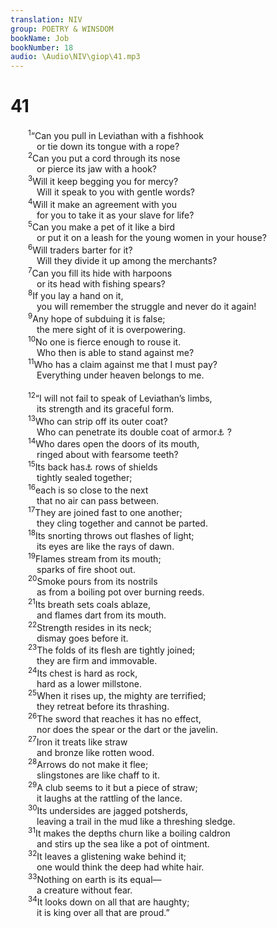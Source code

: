 ```yaml
---
translation: NIV
group: POETRY & WINSDOM
bookName: Job 
bookNumber: 18
audio: \Audio\NIV\giop\41.mp3
---
```


<div class="title"><h1>41</h1></div>
<span class="verse giop_41_1">  <sup>1</sup>“Can you pull in Leviathan with a fishhook <br/>   or tie down its tongue with a rope? <br/></span>
<span class="verse giop_41_2">  <sup>2</sup>Can you put a cord through its nose <br/>   or pierce its jaw with a hook? <br/></span>
<span class="verse giop_41_3">  <sup>3</sup>Will it keep begging you for mercy? <br/>   Will it speak to you with gentle words? <br/></span>
<span class="verse giop_41_4">  <sup>4</sup>Will it make an agreement with you <br/>   for you to take it as your slave for life? <br/></span>
<span class="verse giop_41_5">  <sup>5</sup>Can you make a pet of it like a bird <br/>   or put it on a leash for the young women in your house? <br/></span>
<span class="verse giop_41_6">  <sup>6</sup>Will traders barter for it? <br/>   Will they divide it up among the merchants? <br/></span>
<span class="verse giop_41_7">  <sup>7</sup>Can you fill its hide with harpoons <br/>   or its head with fishing spears? <br/></span>
<span class="verse giop_41_8">  <sup>8</sup>If you lay a hand on it, <br/>   you will remember the struggle and never do it again! <br/></span>
<span class="verse giop_41_9">  <sup>9</sup>Any hope of subduing it is false; <br/>   the mere sight of it is overpowering. <br/></span>
<span class="verse giop_41_10">  <sup>10</sup>No one is fierce enough to rouse it. <br/>   Who then is able to stand against me? <br/></span>
<span class="verse giop_41_11">  <sup>11</sup>Who has a claim against me that I must pay? <br/>   Everything under heaven belongs to me. <br/><br/></span>
<span class="verse giop_41_12">  <sup>12</sup>“I will not fail to speak of Leviathan’s limbs, <br/>   its strength and its graceful form. <br/></span>
<span class="verse giop_41_13">  <sup>13</sup>Who can strip off its outer coat? <br/>   Who can penetrate its double coat of armor<a data-toggle="tooltip" data-placement="bottom" title="Septuagint; Hebrew double bridle">⚓</a> ? <br/></span>
<span class="verse giop_41_14">  <sup>14</sup>Who dares open the doors of its mouth, <br/>   ringed about with fearsome teeth? <br/></span>
<span class="verse giop_41_15">  <sup>15</sup>Its back has<a data-toggle="tooltip" data-placement="bottom" title="Or Its pride is its">⚓</a> rows of shields <br/>   tightly sealed together; <br/></span>
<span class="verse giop_41_16">  <sup>16</sup>each is so close to the next <br/>   that no air can pass between. <br/></span>
<span class="verse giop_41_17">  <sup>17</sup>They are joined fast to one another; <br/>   they cling together and cannot be parted. <br/></span>
<span class="verse giop_41_18">  <sup>18</sup>Its snorting throws out flashes of light; <br/>   its eyes are like the rays of dawn. <br/></span>
<span class="verse giop_41_19">  <sup>19</sup>Flames stream from its mouth; <br/>   sparks of fire shoot out. <br/></span>
<span class="verse giop_41_20">  <sup>20</sup>Smoke pours from its nostrils <br/>   as from a boiling pot over burning reeds. <br/></span>
<span class="verse giop_41_21">  <sup>21</sup>Its breath sets coals ablaze, <br/>   and flames dart from its mouth. <br/></span>
<span class="verse giop_41_22">  <sup>22</sup>Strength resides in its neck; <br/>   dismay goes before it. <br/></span>
<span class="verse giop_41_23">  <sup>23</sup>The folds of its flesh are tightly joined; <br/>   they are firm and immovable. <br/></span>
<span class="verse giop_41_24">  <sup>24</sup>Its chest is hard as rock, <br/>   hard as a lower millstone. <br/></span>
<span class="verse giop_41_25">  <sup>25</sup>When it rises up, the mighty are terrified; <br/>   they retreat before its thrashing. <br/></span>
<span class="verse giop_41_26">  <sup>26</sup>The sword that reaches it has no effect, <br/>   nor does the spear or the dart or the javelin. <br/></span>
<span class="verse giop_41_27">  <sup>27</sup>Iron it treats like straw <br/>   and bronze like rotten wood. <br/></span>
<span class="verse giop_41_28">  <sup>28</sup>Arrows do not make it flee; <br/>   slingstones are like chaff to it. <br/></span>
<span class="verse giop_41_29">  <sup>29</sup>A club seems to it but a piece of straw; <br/>   it laughs at the rattling of the lance. <br/></span>
<span class="verse giop_41_30">  <sup>30</sup>Its undersides are jagged potsherds, <br/>   leaving a trail in the mud like a threshing sledge. <br/></span>
<span class="verse giop_41_31">  <sup>31</sup>It makes the depths churn like a boiling caldron <br/>   and stirs up the sea like a pot of ointment. <br/></span>
<span class="verse giop_41_32">  <sup>32</sup>It leaves a glistening wake behind it; <br/>   one would think the deep had white hair. <br/></span>
<span class="verse giop_41_33">  <sup>33</sup>Nothing on earth is its equal— <br/>   a creature without fear. <br/></span>
<span class="verse giop_41_34">  <sup>34</sup>It looks down on all that are haughty; <br/>   it is king over all that are proud.” <br/></span>
